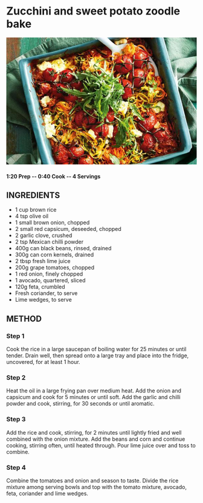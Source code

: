 # Zucchini and sweet potato zoodle bake
![](https://raw.githubusercontent.com/fuzzwah/recipes/master/pics/Zucchini_and_sweet_potato_zoodle_bake.jpg)
#### 1:20 Prep -- 0:40 Cook -- 4 Servings
## INGREDIENTS
* 1 cup brown rice
* 4 tsp olive oil
* 1 small brown onion, chopped
* 2 small red capsicum, deseeded, chopped
* 2 garlic clove, crushed
* 2 tsp Mexican chilli powder
* 400g can black beans, rinsed, drained
* 300g can corn kernels, drained
* 2 tbsp fresh lime juice
* 200g grape tomatoes, chopped
* 1 red onion, finely chopped
* 1 avocado, quartered, sliced
* 120g feta, crumbled
* Fresh coriander, to serve
* Lime wedges, to serve
## METHOD
### Step 1
Cook the rice in a large saucepan of boiling water for 25 minutes or until tender. Drain well, then spread onto a large tray and place into the fridge, uncovered, for at least 1 hour.
### Step 2
Heat the oil in a large frying pan over medium heat. Add the onion and capsicum and cook for 5 minutes or until soft. Add the garlic and chilli powder and cook, stirring, for 30 seconds or until aromatic.
### Step 3
Add the rice and cook, stirring, for 2 minutes until lightly fried and well combined with the onion mixture. Add the beans and corn and continue cooking, stirring often, until heated through. Pour lime juice over and toss to combine.
### Step 4
Combine the tomatoes and onion and season to taste. Divide the rice mixture among serving bowls and top with the tomato mixture, avocado, feta, coriander and lime wedges.
